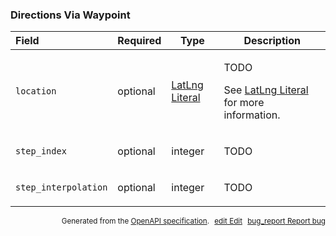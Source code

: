 <!--- This is a generated file, do not edit! -->
<!--- [START maps_http_schema_directionsviawaypoint] -->
<h3 class="schema-object" id="DirectionsViaWaypoint">Directions Via Waypoint</h3>

| Field                | Required | Type                                              | Description                                                                                                                     |
| :------------------- | -------- | ------------------------------------------------- | ------------------------------------------------------------------------------------------------------------------------------- |
| `location`           | optional | [LatLng Literal](#LatLngLiteral "LatLng Literal") | <div class="ref-property-description"><p>TODO</p><p>See <a href="#LatLngLiteral">LatLng Literal</a> for more information.</div> |
| `step_index`         | optional | integer                                           | <div class="nonref-property-description"><p>TODO</p></div>                                                                      |
| `step_interpolation` | optional | integer                                           | <div class="nonref-property-description"><p>TODO</p></div>                                                                      |

<p style="text-align: right; font-size: smaller;">Generated from the <a class="gc-analytics-event" data-category="GMP" data-label="openapi-github" href="https://github.com/googlemaps/openapi-specification" title="Google Maps Platform OpenAPI Specification" class="external">OpenAPI specification</a>.
<a class="gc-analytics-event" data-category="GMP" data-label="openapi-github" style="margin-left: 5px;" href="https://github.com/googlemaps/openapi-specification/blob/main/specification/schemas/DirectionsViaWaypoint.yml" title="Edit on GitHub"><span class="material-icons">edit</span> Edit</a>
<a class="gc-analytics-event" data-category="GMP" data-label="openapi-github" style="margin-left: 5px;" href="https://github.com/googlemaps/openapi-specification/issues/new?assignees=&labels=type%3A+bug%2C+triage+me&template=bug_report.md&title=[schemas] Bug - DirectionsViaWaypoint" title="File bug for schemas on GitHub"><span class="material-icons">bug_report</span> Report bug</a>
</p>

<!--- [END maps_http_schema_directionsviawaypoint] -->
